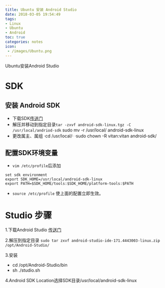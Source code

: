 ```yaml
---
title: Ubuntu 安装 Android Studio
date: 2018-03-05 19:54:49
tags:
- Linux
- Ubuntu
- Android
toc: true
categories: notes
icon:
 - /images/Ubuntu.png
---
```


Ubuntu安装Android Studio


# SDK
## 安装 Android SDK
- 下载SDK[传送门](https://developer.android.com/studio/index.html?hl=zh-cn)
- 解压并移动到指定目录`tar -zxvf android-sdk-linux.tgz -C /usr/local/andriod-sdk`
sudo mv -r /usr/local/ android-sdk-linux
- 更改属主、属组
 ·cd /usr/local/·
 ·sudo chown -R vitan:vitan android-sdk/
## 配置SDK环境变量
- `vim /etc/profile`后添加
```
set sdk environment
export SDK_HOME=/usr/local/android-sdk-linux
export PATH=$SDK_HOME/tools:$SDK_HOME/platform-tools:$PATH
```
- `source /etc/profile` 使上面的配置立即生效。


# Studio 步骤
1.下载Android Studio [传送门](http://www.android-studio.org/)

2.解压到指定目录
`sudo tar zxvf android-studio-ide-171.4443003-linux.zip /opt/Android-Studio/`

3.安装
- cd /opt/Android-Studio/bin
- sh ./studio.sh

4.Android SDK Location选择SDK目录/usr/local/android-sdk-linux
